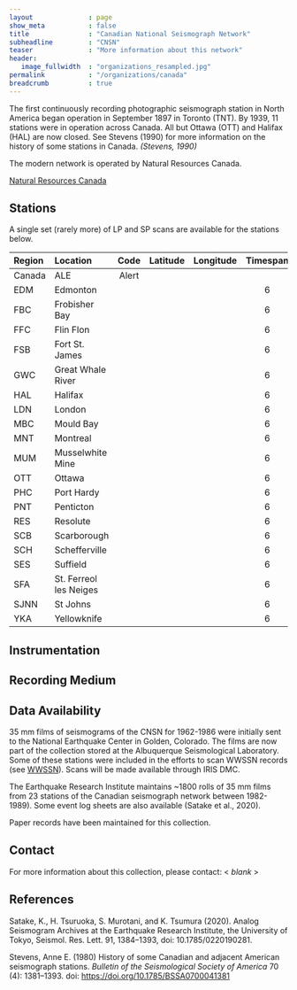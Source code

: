 ```yaml
---
layout              : page
show_meta           : false
title               : "Canadian National Seismograph Network"
subheadline         : "CNSN"
teaser              : "More information about this network"
header:
   image_fullwidth  : "organizations_resampled.jpg"
permalink           : "/organizations/canada"
breadcrumb          : true
---
```

The first continuously recording photographic seismograph station in North
America began operation in September 1897 in Toronto (TNT). By 1939, 11 stations were in operation across Canada.
 All but Ottawa (OTT) and Halifax (HAL) are now closed. See Stevens (1990) for more information on the history of some stations in Canada. *(Stevens, 1990)*

The modern network is operated by Natural Resources Canada.

[Natural Resources Canada](https://earthquakescanada.nrcan.gc.ca)

## Stations
A single set (rarely more) of LP and SP scans are available for the stations below.

**Region** | **Location** | **Code** | **Latitude** | **Longitude** | **Timespan** | **Components**
| :--- | :--- | :---: | :---: | :---: | :---: | :---:
Canada|ALE |  Alert |   | 	  |  |  6
| EDM | Edmonton|   | 	  |   | 6
| FBC| Frobisher Bay |   | 	  | |  6
| FFC| Flin Flon|   | 	  |   | 6
| FSB| Fort St. James|   | 	    ||  6
| GWC| Great Whale River|   | 	  |  |  6
| HAL| Halifax|   | 	  |  |  6
| LDN| London|   | 	  |  |  6
| MBC| Mould Bay|   | 	|    |  6
| MNT| Montreal|   | 	 |   |  6
| MUM| Musselwhite Mine|   | 	|    |  6
| OTT| Ottawa|   | 	  |  |  6
| PHC| Port Hardy|   | 	  |  |  6
| PNT| Penticton|   | 	  |  |  6
| RES|Resolute|   | 	|    |  6
| SCB| Scarborough|   | 	  |  |  6
| SCH| Schefferville|    	|  |  |  6
| SES| Suffield|   | 	 |   |  6
| SFA| St. Ferreol les Neiges|   |	|   |  6
| SJNN| St Johns|   | 	|   |  6
| YKA|Yellowknife|   | 	|    |  6


## Instrumentation


## Recording Medium


## Data Availability
35 mm films of seismograms of the CNSN for 1962-1986 were initially sent to the National Earthquake Center in Golden, Colorado. The films are now part of the collection stored at the Albuquerque Seismological Laboratory. Some of these stations were included in the efforts to scan WWSSN records (see [WWSSN](../organizations/wwssn)). Scans will be made available through IRIS DMC.

The Earthquake Research Institute maintains ~1800 rolls of 35 mm films from 23 stations of the Canadian seismograph network between 1982-1989). Some event log sheets are also available (Satake et al., 2020).

Paper records have been maintained for this collection.

## Contact
For more information about this collection, please contact: \< *blank* \>

## References
Satake, K.,
H. Tsuruoka, S. Murotani, and K. Tsumura
(2020). Analog Seismogram Archives at
the Earthquake Research Institute, the
University of Tokyo, Seismol. Res. Lett. 91,
1384–1393, doi: 10.1785/0220190281.

Stevens, Anne E. (1980) History of some Canadian and adjacent American seismograph stations. *Bulletin of the Seismological Society of America* 70 (4): 1381–1393. doi: https://doi.org/10.1785/BSSA0700041381
